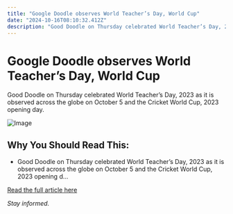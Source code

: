 ```yaml
---
title: "Google Doodle observes World Teacher’s Day, World Cup"
date: "2024-10-16T08:10:32.412Z"
description: "Good Doodle on Thursday celebrated World Teacher’s Day, 2023 as it is observed across the globe on October 5 and the Cricket World Cup, 2023 opening day."
---
```


# Google Doodle observes World Teacher’s Day, World Cup

Good Doodle on Thursday celebrated World Teacher’s Day, 2023 as it is observed across the globe on October 5 and the Cricket World Cup, 2023 opening day.

![Image](https://th-i.thgim.com/public/incoming/gx6rjq/article67382947.ece/alternates/LANDSCAPE_1200/doodle.JPG)

## Why You Should Read This:

- Good Doodle on Thursday celebrated World Teacher’s Day, 2023 as it is observed across the globe on October 5 and the Cricket World Cup, 2023 opening d...

[Read the full article here](https://www.thehindu.com/news/national/google-doodle-observes-world-teachers-day-world-cup/article67382948.ece)

*Stay informed.*
